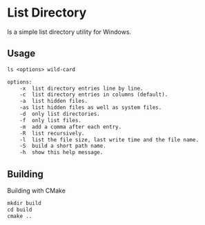 # List Directory

Is a simple list directory utility for Windows.

## Usage

```txt
ls <options> wild-card

options:
    -x  list directory entries line by line.
    -c  list directory entries in columns (default).
    -a  list hidden files.
    -as list hidden files as well as system files.
    -d  only list directories.
    -f  only list files.
    -m  add a comma after each entry.
    -R  list recursively.
    -l  list the file size, last write time and the file name.
    -S  build a short path name. 
    -h  show this help message.
```

## Building

Building with CMake

```txt
mkdir build
cd build
cmake ..
```
